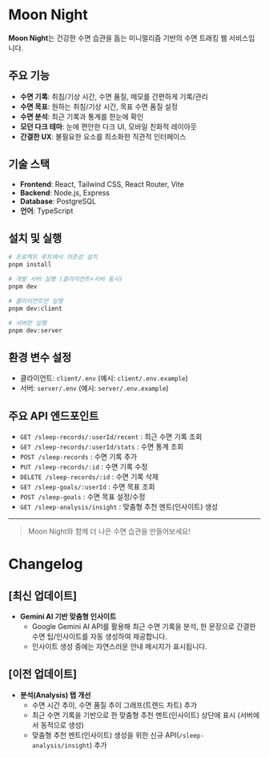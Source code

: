 # Moon Night

**Moon Night**는 건강한 수면 습관을 돕는 미니멀리즘 기반의 수면 트래킹 웹 서비스입니다.

## 주요 기능
- **수면 기록**: 취침/기상 시간, 수면 품질, 메모를 간편하게 기록/관리
- **수면 목표**: 원하는 취침/기상 시간, 목표 수면 품질 설정
- **수면 분석**: 최근 기록과 통계를 한눈에 확인
- **모던 다크 테마**: 눈에 편안한 다크 UI, 모바일 친화적 레이아웃
- **간결한 UX**: 불필요한 요소를 최소화한 직관적 인터페이스

## 기술 스택
- **Frontend**: React, Tailwind CSS, React Router, Vite
- **Backend**: Node.js, Express
- **Database**: PostgreSQL
- **언어**: TypeScript

## 설치 및 실행

```bash
# 프로젝트 루트에서 의존성 설치
pnpm install

# 개발 서버 실행 (클라이언트+서버 동시)
pnpm dev

# 클라이언트만 실행
pnpm dev:client

# 서버만 실행
pnpm dev:server
```

## 환경 변수 설정
- 클라이언트: `client/.env` (예시: `client/.env.example`)
- 서버: `server/.env` (예시: `server/.env.example`)

## 주요 API 엔드포인트
- `GET /sleep-records/:userId/recent` : 최근 수면 기록 조회
- `GET /sleep-records/:userId/stats` : 수면 통계 조회
- `POST /sleep-records` : 수면 기록 추가
- `PUT /sleep-records/:id` : 수면 기록 수정
- `DELETE /sleep-records/:id` : 수면 기록 삭제
- `GET /sleep-goals/:userId` : 수면 목표 조회
- `POST /sleep-goals` : 수면 목표 설정/수정
- `GET /sleep-analysis/insight` : 맞춤형 추천 멘트(인사이트) 생성

---

> Moon Night와 함께 더 나은 수면 습관을 만들어보세요!

# Changelog

## [최신 업데이트]

- **Gemini AI 기반 맞춤형 인사이트**
  - Google Gemini AI API를 활용해 최근 수면 기록을 분석, 한 문장으로 간결한 수면 팁/인사이트를 자동 생성하여 제공합니다.
  - 인사이트 생성 중에는 자연스러운 안내 메시지가 표시됩니다.

## [이전 업데이트]

- **분석(Analysis) 탭 개선**
  - 수면 시간 추이, 수면 품질 추이 그래프(트렌드 차트) 추가
  - 최근 수면 기록을 기반으로 한 맞춤형 추천 멘트(인사이트) 상단에 표시 (서버에서 동적으로 생성)
  - 맞춤형 추천 멘트(인사이트) 생성을 위한 신규 API(`/sleep-analysis/insight`) 추가
